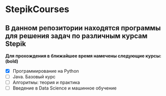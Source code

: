 # StepikCourses
## В данном репозитории находятся программы для решения задач по различным курсам Stepik 
**Для прохождения в ближайшее время намечены следующие курсы: (bold)**
- [x] Программирование на Python
- [ ] Java. Базовый курс
- [ ] Алгоритмы: теория и практика
- [ ] Введение в Data Science и машинное обучение
